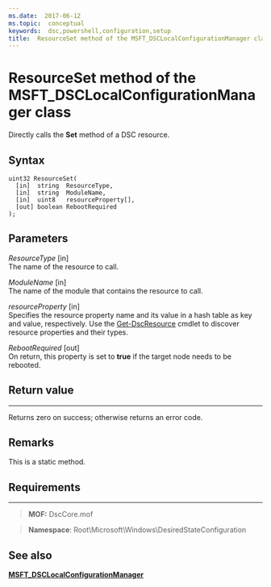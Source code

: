 ```yaml
---
ms.date:  2017-06-12
ms.topic:  conceptual
keywords:  dsc,powershell,configuration,setup
title:  ResourceSet method of the MSFT_DSCLocalConfigurationManager class
---
```


# ResourceSet method of the MSFT_DSCLocalConfigurationManager class

Directly calls the **Set** method of a DSC resource.

Syntax
------

```mof
uint32 ResourceSet(
  [in]  string  ResourceType,
  [in]  string  ModuleName,
  [in]  uint8   resourceProperty[],
  [out] boolean RebootRequired
);
```

Parameters
----------

*ResourceType* \[in\]  
The name of the resource to call.

*ModuleName* \[in\]  
The name of the module that contains the resource to call.

*resourceProperty* \[in\]  
Specifies the resource property name and its value in a hash table as key and value, respectively. Use the
[Get-DscResource](https://technet.microsoft.com/en-us/library/dn521625.aspx) cmdlet to discover resource properties and their types.

*RebootRequired* \[out\]  
On return, this property is set to **true** if the target node needs to be rebooted.

## Return value
------------

Returns zero on success; otherwise returns an error code.

## Remarks

This is a static method.

## Requirements
------------
>**MOF:** DscCore.mof

>**Namespace**: Root\Microsoft\Windows\DesiredStateConfiguration


## See also


[**MSFT_DSCLocalConfigurationManager**](msft-dsclocalconfigurationmanager.md)

 

 



